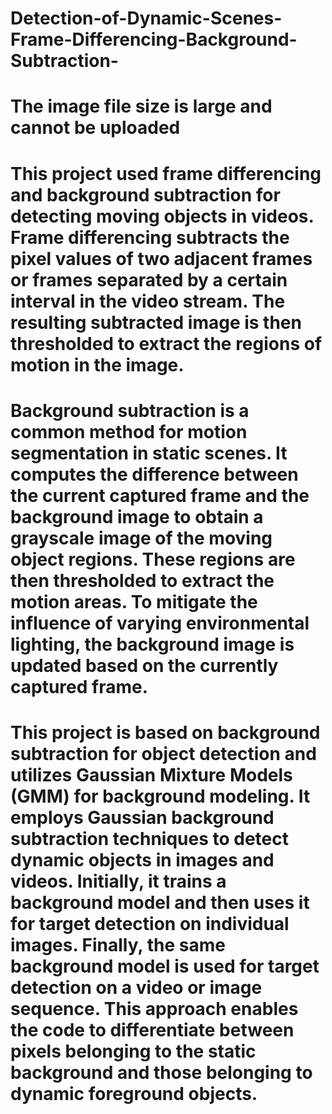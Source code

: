 # Detection-of-Dynamic-Scenes-Frame-Differencing-Background-Subtraction-
# The image file size is large and cannot be uploaded #
# This project used frame differencing and background subtraction for detecting moving objects in videos. Frame differencing subtracts the pixel values of two adjacent frames or frames separated by a certain interval in the video stream. The resulting subtracted image is then thresholded to extract the regions of motion in the image. 
# Background subtraction is a common method for motion segmentation in static scenes. It computes the difference between the current captured frame and the background image to obtain a grayscale image of the moving object regions. These regions are then thresholded to extract the motion areas. To mitigate the influence of varying environmental lighting, the background image is updated based on the currently captured frame.
# This project is based on background subtraction for object detection and utilizes Gaussian Mixture Models (GMM) for background modeling. It employs Gaussian background subtraction techniques to detect dynamic objects in images and videos. Initially, it trains a background model and then uses it for target detection on individual images. Finally, the same background model is used for target detection on a video or image sequence. This approach enables the code to differentiate between pixels belonging to the static background and those belonging to dynamic foreground objects.
